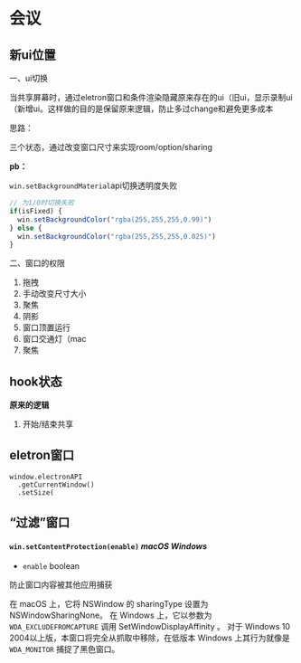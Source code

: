 # 会议



## **新ui位置**



一、ui切换

当共享屏幕时，通过eletron窗口和条件渲染隐藏原来存在的ui（旧ui，显示录制ui（新增ui。这样做的目的是保留原来逻辑，防止多过change和避免更多成本



思路：

三个状态，通过改变窗口尺寸来实现room/option/sharing



**pb：**

`win.setBackgroundMaterial`api切换透明度失败

```ts
// 为1/0时切换失败
if(isFixed) {
  win.setBackgroundColor("rgba(255,255,255,0.99)")
} else {
  win.setBackgroundColor("rgba(255,255,255,0.025)")
}
```



二、窗口的权限

1. 拖拽
2. 手动改变尺寸大小
3. 聚焦
4. 阴影
5. 窗口顶置运行
6. 窗口交通灯（mac
7. 聚焦



## hook状态

**原来的逻辑**

1. 开始/结束共享



## eletron窗口

```
window.electronAPI
  .getCurrentWindow()
  .setSize(
```



## “过滤”窗口

#### `win.setContentProtection(enable)` *macOS* *Windows*

- `enable` boolean

防止窗口内容被其他应用捕获

在 macOS 上，它将 NSWindow 的 sharingType 设置为 NSWindowSharingNone。 在 Windows 上，它以参数为 `WDA_EXCLUDEFROMCAPTURE` 调用 SetWindowDisplayAffinity 。 对于 Windows 10 2004以上版，本窗口将完全从抓取中移除，在低版本 Windows 上其行为就像是 `WDA_MONITOR` 捕捉了黑色窗口。

